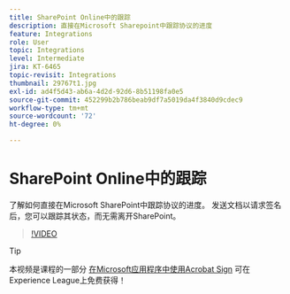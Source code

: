 ```yaml
---
title: SharePoint Online中的跟踪
description: 直接在Microsoft Sharepoint中跟踪协议的进度
feature: Integrations
role: User
topic: Integrations
level: Intermediate
jira: KT-6465
topic-revisit: Integrations
thumbnail: 29767t1.jpg
exl-id: ad4f5d43-ab6a-4d2d-92d6-8b51198fa0e5
source-git-commit: 452299b2b786beab9df7a5019da4f3840d9cdec9
workflow-type: tm+mt
source-wordcount: '72'
ht-degree: 0%

---
```


# SharePoint Online中的跟踪

了解如何直接在Microsoft SharePoint中跟踪协议的进度。 发送文档以请求签名后，您可以跟踪其状态，而无需离开SharePoint。

>[!VIDEO](https://video.tv.adobe.com/v/29767t1?quality=12&learn=on&hidetitle=true)

>[!TIP]
>
>本视频是课程的一部分 [在Microsoft应用程序中使用Acrobat Sign](https://experienceleague.adobe.com/?recommended=Sign-U-1-2020.2) 可在Experience League上免费获得！
